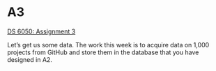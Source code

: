 # A3

[DS 6050: Assignment 3](http://janvitek.org/events/NEU/6050/a3.html)

Let’s get us some data. The work this week is to 
acquire data on 1,000 projects from GitHub and store 
them in the database that you have designed in A2.
